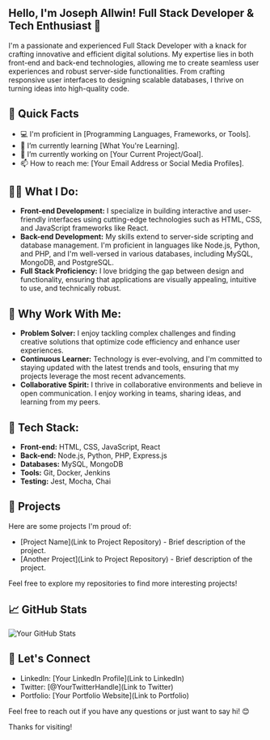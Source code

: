 
<!--
**josephallwin1996/josephallwin1996** is a ✨ _special_ ✨ repository because its `README.md` (this file) appears on your GitHub profile.

Here are some ideas to get you started:

- 🔭 I’m currently working on ...
- 🌱 I’m currently learning ...
- 👯 I’m looking to collaborate on ...
- 🤔 I’m looking for help with ...
- 💬 Ask me about ...
- 📫 How to reach me: ...
- 😄 Pronouns: ...
- ⚡ Fun fact: ...
-->

## Hello, I'm Joseph Allwin! Full Stack Developer & Tech Enthusiast 👋 

I'm a passionate and experienced Full Stack Developer with a knack for crafting innovative and efficient digital solutions. My expertise lies in both front-end and back-end technologies, allowing me to create seamless user experiences and robust server-side functionalities. From crafting responsive user interfaces to designing scalable databases, I thrive on turning ideas into high-quality code.

## 🚀 Quick Facts

- 💻 I'm proficient in [Programming Languages, Frameworks, or Tools].
- 🌱 I’m currently learning [What You're Learning].
- 🔭 I’m currently working on [Your Current Project/Goal].
- 📫 How to reach me: [Your Email Address or Social Media Profiles].

## 👨‍💻 What I Do:

- **Front-end Development:** I specialize in building interactive and user-friendly interfaces using cutting-edge technologies such as HTML, CSS, and JavaScript frameworks like React.
- **Back-end Development:** My skills extend to server-side scripting and database management. I'm proficient in languages like Node.js, Python, and PHP, and I'm well-versed in various databases, including MySQL, MongoDB, and PostgreSQL.
- **Full Stack Proficiency:** I love bridging the gap between design and functionality, ensuring that applications are visually appealing, intuitive to use, and technically robust.

## 🌟 Why Work With Me:

- **Problem Solver:** I enjoy tackling complex challenges and finding creative solutions that optimize code efficiency and enhance user experiences.
- **Continuous Learner:** Technology is ever-evolving, and I'm committed to staying updated with the latest trends and tools, ensuring that my projects leverage the most recent advancements.
- **Collaborative Spirit:** I thrive in collaborative environments and believe in open communication. I enjoy working in teams, sharing ideas, and learning from my peers.

## 🔧 Tech Stack:

- **Front-end:** HTML, CSS, JavaScript, React
- **Back-end:** Node.js, Python, PHP, Express.js
- **Databases:** MySQL, MongoDB
- **Tools:** Git, Docker, Jenkins
- **Testing:** Jest, Mocha, Chai

## 🌱 Projects

Here are some projects I'm proud of:

- [Project Name](Link to Project Repository) - Brief description of the project.
- [Another Project](Link to Project Repository) - Brief description of the project.

Feel free to explore my repositories to find more interesting projects!

## 📈 GitHub Stats

![Your GitHub Stats](https://github-readme-stats.vercel.app/api?username=josephallwin1996&show_icons=true&count_private=true&hide=contribs,prs&theme=radical)

## 🤝 Let's Connect

- LinkedIn: [Your LinkedIn Profile](Link to LinkedIn)
- Twitter: [@YourTwitterHandle](Link to Twitter)
- Portfolio: [Your Portfolio Website](Link to Portfolio)

Feel free to reach out if you have any questions or just want to say hi! 😊

Thanks for visiting!

